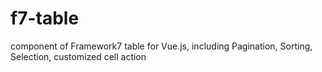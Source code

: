 # f7-table
component of Framework7 table for Vue.js, including Pagination, Sorting, Selection, customized cell action
